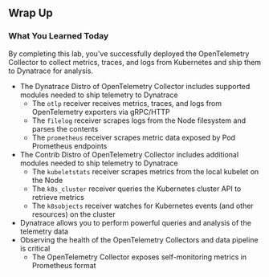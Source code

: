 ## Wrap Up

### What You Learned Today 
By completing this lab, you've successfully deployed the OpenTelemetry Collector to collect metrics, traces, and logs from Kubernetes and ship them to Dynatrace for analysis.
- The Dynatrace Distro of OpenTelemetry Collector includes supported modules needed to ship telemetry to Dynatrace
    - The `otlp` receiver receives metrics, traces, and logs from OpenTelemetry exporters via gRPC/HTTP
    - The `filelog` receiver scrapes logs from the Node filesystem and parses the contents
    - The `prometheus` receiver scrapes metric data exposed by Pod Prometheus endpoints
- The Contrib Distro of OpenTelemetry Collector includes additional modules needed to ship telemetry to Dynatrace
    - The `kubeletstats` receiver scrapes metrics from the local kubelet on the Node
    - The `k8s_cluster` receiver queries the Kubernetes cluster API to retrieve metrics
    - The `k8sobjects` receiver watches for Kubernetes events (and other resources) on the cluster
- Dynatrace allows you to perform powerful queries and analysis of the telemetry data
- Observing the health of the OpenTelemetry Collectors and data pipeline is critical
    - The OpenTelemetry Collector exposes self-monitoring metrics in Prometheus format
